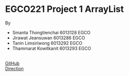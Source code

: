 # EGCO221 Project 1 ArrayList
By
   - Smanta     Thongtienchai   6013128   EGCO
   - Jirawat    Jeansuwan       6013286   EGCO
   - Tanin      Limsiriwong     6013292   EGCO
   - Thammarat  Kowitkanit      6013293   EGCO
   
</Br>  [GitHub](https://github.com/SMSHKR/EGCO221-Project1-Swinging-Monkey)
</Br>  [Direction](https://drive.google.com/file/d/1amsjP-YeIxIYilBgzWV587ZxUg36MG7D/view)
